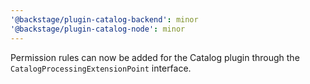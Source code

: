 ```yaml
---
'@backstage/plugin-catalog-backend': minor
'@backstage/plugin-catalog-node': minor
---
```


Permission rules can now be added for the Catalog plugin through the `CatalogProcessingExtensionPoint` interface.
